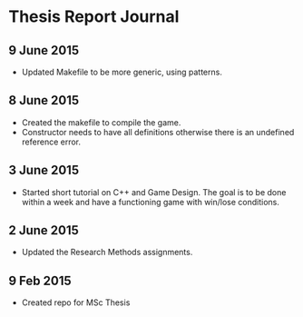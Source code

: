 Thesis Report Journal
=====================

9 June 2015
-----------
* Updated Makefile to be more generic, using patterns.

8 June 2015
-----------
* Created the makefile to compile the game.
* Constructor needs to have all definitions otherwise there is an undefined
  reference error.

3 June 2015
-----------
* Started short tutorial on C++ and Game Design. The goal is to be done within a
  week and have a functioning game with win/lose conditions.

2 June 2015
-----------
* Updated the Research Methods assignments.

9 Feb 2015
----------
* Created repo for MSc Thesis
